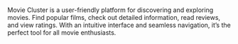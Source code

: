 #

Movie Cluster is a user-friendly platform for discovering and exploring movies. Find popular films, check out detailed information, read reviews, and view ratings. With an intuitive interface and seamless navigation, it’s the perfect tool for all movie enthusiasts.
